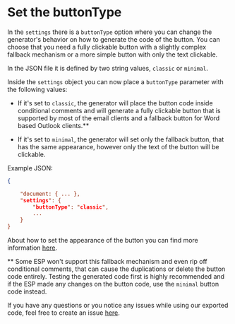 # Set the buttonType

In the `settings` there is a `buttonType` option where you can change the generator's behavior on how to generate the code of the button. You can choose that you need a fully clickable button with a slightly complex fallback mechanism or a more simple button with only the text clickable.

In the JSON file it is defined by two string values, `classic` or `minimal`.

Inside the `settings` object you can now place a `buttonType` parameter with the following values:

- If it's set to `classic`, the generator will place the button code inside conditional comments and will generate a fully clickable button that is supported by most of the email clients and a fallback button for Word based Outlook clients.**

- If it's set to `minimal`, the generator will set only the fallback button, that has the same appearance, however only the text of the button will be clickable.

Example JSON:

```json
{

	"document: { ... },
	"settings": {
		"buttonType": "classic",
		...
	}
}
```

About how to set the appearance of the button you can find more information [here](/elements/button/README.md).

** Some ESP won't support this fallback mechanism and even rip off conditional comments, that can cause the duplications or delete the button code entirely. Testing the generated code first is highly recommended and if the ESP made any changes on the button code, use the `minimal` button code instead.

If you have any questions or you notice any issues while using our exported code, feel free to create an issue [here](https://github.com/EDMdesigner/email-generator-docs/issues).

